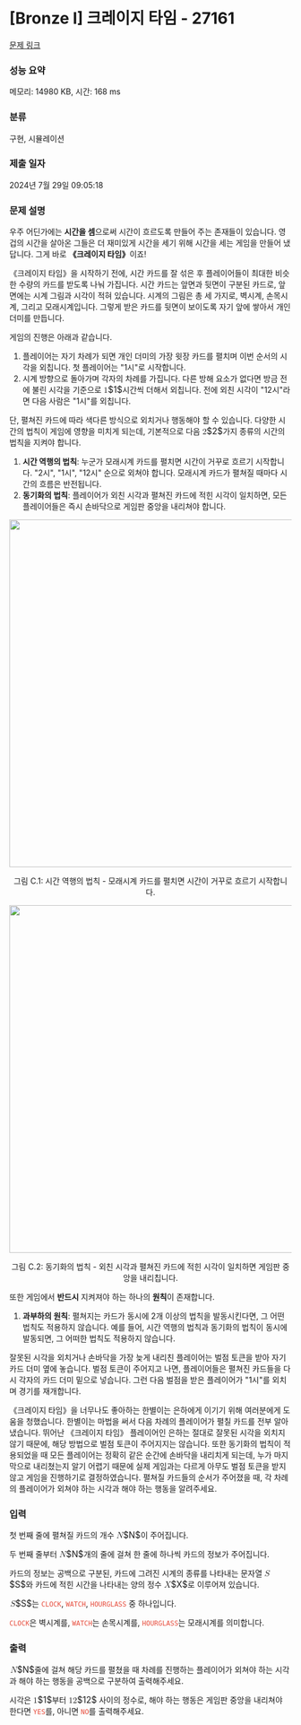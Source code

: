 # [Bronze I] 크레이지 타임 - 27161 

[문제 링크](https://www.acmicpc.net/problem/27161) 

### 성능 요약

메모리: 14980 KB, 시간: 168 ms

### 분류

구현, 시뮬레이션

### 제출 일자

2024년 7월 29일 09:05:18

### 문제 설명

<p>우주 어딘가에는 <strong>시간을 셈</strong>으로써 시간이 흐르도록 만들어 주는 존재들이 있습니다. 영겁의 시간을 살아온 그들은 더 재미있게 시간을 세기 위해 시간을 세는 게임을 만들어 냈답니다. 그게 바로 <strong>《크레이지 타임》</strong>이죠!</p>

<p>《크레이지 타임》을 시작하기 전에, 시간 카드를 잘 섞은 후 플레이어들이 최대한 비슷한 수량의 카드를 받도록 나눠 가집니다. 시간 카드는 앞면과 뒷면이 구분된 카드로, 앞면에는 시계 그림과 시각이 적혀 있습니다. 시계의 그림은 총 세 가지로, 벽시계, 손목시계, 그리고 모래시계입니다. 그렇게 받은 카드를 뒷면이 보이도록 자기 앞에 쌓아서 개인 더미를 만듭니다.</p>

<p>게임의 진행은 아래과 같습니다.</p>

<ol>
	<li>플레이어는 자기 차례가 되면 개인 더미의 가장 윗장 카드를 펼치며 이번 순서의 시각을 외칩니다. 첫 플레이어는 "1시"로 시작합니다.</li>
	<li>시계 방향으로 돌아가며 각자의 차례를 가집니다. 다른 방해 요소가 없다면 방금 전에 불린 시각을 기준으로 <mjx-container class="MathJax" jax="CHTML" style="font-size: 109%; position: relative;"><mjx-math class="MJX-TEX" aria-hidden="true"><mjx-mn class="mjx-n"><mjx-c class="mjx-c31"></mjx-c></mjx-mn></mjx-math><mjx-assistive-mml unselectable="on" display="inline"><math xmlns="http://www.w3.org/1998/Math/MathML"><mn>1</mn></math></mjx-assistive-mml><span aria-hidden="true" class="no-mathjax mjx-copytext">$1$</span></mjx-container>시간씩 더해서 외칩니다. 전에 외친 시각이 "12시"라면 다음 사람은 "1시"를 외칩니다.</li>
</ol>

<p>단, 펼쳐진 카드에 따라 색다른 방식으로 외치거나 행동해야 할 수 있습니다. 다양한 시간의 법칙이 게임에 영향을 미치게 되는데, 기본적으로 다음 <mjx-container class="MathJax" jax="CHTML" style="font-size: 109%; position: relative;"><mjx-math class="MJX-TEX" aria-hidden="true"><mjx-mn class="mjx-n"><mjx-c class="mjx-c32"></mjx-c></mjx-mn></mjx-math><mjx-assistive-mml unselectable="on" display="inline"><math xmlns="http://www.w3.org/1998/Math/MathML"><mn>2</mn></math></mjx-assistive-mml><span aria-hidden="true" class="no-mathjax mjx-copytext">$2$</span></mjx-container>가지 종류의 시간의 법칙을 지켜야 합니다.</p>

<ol>
	<li><strong>시간 역행의 법칙</strong>: 누군가 모래시계 카드를 펼치면 시간이 거꾸로 흐르기 시작합니다. "2시", "1시", "12시" 순으로 외쳐야 합니다. 모래시계 카드가 펼쳐질 때마다 시간의 흐름은 반전됩니다.</li>
	<li><strong>동기화의 법칙</strong>: 플레이어가 외친 시각과 펼쳐진 카드에 적힌 시각이 일치하면, 모든 플레이어들은 즉시 손바닥으로 게임판 중앙을 내리쳐야 합니다.</li>
</ol>

<p style="text-align: center;"><img alt="" src="https://upload.acmicpc.net/d0e873b5-81e6-4221-bad9-96b0c050a625/-/preview/" style="width: 620px; max-width: 100%;"></p>

<p style="text-align: center;">그림 C.1: 시간 역행의 법칙 - 모래시계 카드를 펼치면 시간이 거꾸로 흐르기 시작합니다.</p>

<p style="text-align: center;"><img alt="" src="https://upload.acmicpc.net/6b23f1fb-d978-470a-bb82-241f484300cf/-/preview/" style="width: 620px; max-width: 100%;"></p>

<p style="text-align: center;">그림 C.2: 동기화의 법칙 - 외친 시각과 펼쳐진 카드에 적힌 시각이 일치하면 게임판 중앙을 내리칩니다.</p>

<p>또한 게임에서 <strong>반드시</strong> 지켜져야 하는 하나의 <strong>원칙</strong>이 존재합니다.</p>

<ol>
	<li><strong>과부하의 원칙</strong>: 펼쳐지는 카드가 동시에 2개 이상의 법칙을 발동시킨다면, 그 어떤 법칙도 적용하지 않습니다. 예를 들어, 시간 역행의 법칙과 동기화의 법칙이 동시에 발동되면, 그 어떠한 법칙도 적용하지 않습니다.</li>
</ol>

<p>잘못된 시각을 외치거나 손바닥을 가장 늦게 내리친 플레이어는 벌점 토큰을 받아 자기 카드 더미 옆에 놓습니다. 벌점 토큰이 주어지고 나면, 플레이어들은 펼쳐진 카드들을 다시 각자의 카드 더미 밑으로 넣습니다. 그런 다음 벌점을 받은 플레이어가 "1시"를 외치며 경기를 재개합니다.</p>

<p>《크레이지 타임》을 너무나도 좋아하는 한별이는 은하에게 이기기 위해 여러분에게 도움을 청했습니다. 한별이는 마법을 써서 다음 차례의 플레이어가 펼칠 카드를 전부 알아냈습니다. 뛰어난 《크레이지 타임》 플레이어인 은하는 절대로 잘못된 시각을 외치지 않기 때문에, 해당 방법으로 벌점 토큰이 주어지지는 않습니다. 또한 동기화의 법칙이 적용되었을 때 모든 플레이어는 정확히 같은 순간에 손바닥을 내리치게 되는데, 누가 마지막으로 내리쳤는지 알기 어렵기 때문에 실제 게임과는 다르게 아무도 벌점 토큰을 받지 않고 게임을 진행하기로 결정하였습니다. 펼쳐질 카드들의 순서가 주어졌을 때, 각 차례의 플레이어가 외쳐야 하는 시각과 해야 하는 행동을 알려주세요.</p>

### 입력 

 <p>첫 번째 줄에 펼쳐질 카드의 개수 <mjx-container class="MathJax" jax="CHTML" style="font-size: 109%; position: relative;"><mjx-math class="MJX-TEX" aria-hidden="true"><mjx-mi class="mjx-i"><mjx-c class="mjx-c1D441 TEX-I"></mjx-c></mjx-mi></mjx-math><mjx-assistive-mml unselectable="on" display="inline"><math xmlns="http://www.w3.org/1998/Math/MathML"><mi>N</mi></math></mjx-assistive-mml><span aria-hidden="true" class="no-mathjax mjx-copytext">$N$</span></mjx-container>이 주어집니다.</p>

<p>두 번째 줄부터 <mjx-container class="MathJax" jax="CHTML" style="font-size: 109%; position: relative;"><mjx-math class="MJX-TEX" aria-hidden="true"><mjx-mi class="mjx-i"><mjx-c class="mjx-c1D441 TEX-I"></mjx-c></mjx-mi></mjx-math><mjx-assistive-mml unselectable="on" display="inline"><math xmlns="http://www.w3.org/1998/Math/MathML"><mi>N</mi></math></mjx-assistive-mml><span aria-hidden="true" class="no-mathjax mjx-copytext">$N$</span></mjx-container>개의 줄에 걸쳐 한 줄에 하나씩 카드의 정보가 주어집니다.</p>

<p>카드의 정보는 공백으로 구분된, 카드에 그려진 시계의 종류를 나타내는 문자열 <mjx-container class="MathJax" jax="CHTML" style="font-size: 109%; position: relative;"><mjx-math class="MJX-TEX" aria-hidden="true"><mjx-mi class="mjx-i"><mjx-c class="mjx-c1D446 TEX-I"></mjx-c></mjx-mi></mjx-math><mjx-assistive-mml unselectable="on" display="inline"><math xmlns="http://www.w3.org/1998/Math/MathML"><mi>S</mi></math></mjx-assistive-mml><span aria-hidden="true" class="no-mathjax mjx-copytext">$S$</span></mjx-container>와 카드에 적힌 시간을 나타내는 양의 정수 <mjx-container class="MathJax" jax="CHTML" style="font-size: 109%; position: relative;"><mjx-math class="MJX-TEX" aria-hidden="true"><mjx-mi class="mjx-i"><mjx-c class="mjx-c1D44B TEX-I"></mjx-c></mjx-mi></mjx-math><mjx-assistive-mml unselectable="on" display="inline"><math xmlns="http://www.w3.org/1998/Math/MathML"><mi>X</mi></math></mjx-assistive-mml><span aria-hidden="true" class="no-mathjax mjx-copytext">$X$</span></mjx-container>로 이루어져 있습니다. </p>

<p><mjx-container class="MathJax" jax="CHTML" style="font-size: 109%; position: relative;"> <mjx-math class="MJX-TEX" aria-hidden="true"><mjx-mi class="mjx-i"><mjx-c class="mjx-c1D446 TEX-I"></mjx-c></mjx-mi></mjx-math><mjx-assistive-mml unselectable="on" display="inline"><math xmlns="http://www.w3.org/1998/Math/MathML"><mi>S</mi></math></mjx-assistive-mml><span aria-hidden="true" class="no-mathjax mjx-copytext">$S$</span></mjx-container>는 <span style="color:#e74c3c;"><code>CLOCK</code></span>, <span style="color:#e74c3c;"><code>WATCH</code></span>, <span style="color:#e74c3c;"><code>HOURGLASS</code></span> 중 하나입니다.</p>

<p><span style="color:#e74c3c;"><code>CLOCK</code></span>은 벽시계를, <span style="color:#e74c3c;"><code>WATCH</code></span>는 손목시계를, <span style="color:#e74c3c;"><code>HOURGLASS</code></span>는 모래시계를 의미합니다.</p>

### 출력 

 <p><mjx-container class="MathJax" jax="CHTML" style="font-size: 109%; position: relative;"> <mjx-math class="MJX-TEX" aria-hidden="true"><mjx-mi class="mjx-i"><mjx-c class="mjx-c1D441 TEX-I"></mjx-c></mjx-mi></mjx-math><mjx-assistive-mml unselectable="on" display="inline"><math xmlns="http://www.w3.org/1998/Math/MathML"><mi>N</mi></math></mjx-assistive-mml><span aria-hidden="true" class="no-mathjax mjx-copytext">$N$</span></mjx-container>줄에 걸쳐 해당 카드를 펼쳤을 때 차례를 진행하는 플레이어가 외쳐야 하는 시각과 해야 하는 행동을 공백으로 구분하여 출력해주세요.</p>

<p>시각은 <mjx-container class="MathJax" jax="CHTML" style="font-size: 109%; position: relative;"><mjx-math class="MJX-TEX" aria-hidden="true"><mjx-mn class="mjx-n"><mjx-c class="mjx-c31"></mjx-c></mjx-mn></mjx-math><mjx-assistive-mml unselectable="on" display="inline"><math xmlns="http://www.w3.org/1998/Math/MathML"><mn>1</mn></math></mjx-assistive-mml><span aria-hidden="true" class="no-mathjax mjx-copytext">$1$</span></mjx-container>부터 <mjx-container class="MathJax" jax="CHTML" style="font-size: 109%; position: relative;"><mjx-math class="MJX-TEX" aria-hidden="true"><mjx-mn class="mjx-n"><mjx-c class="mjx-c31"></mjx-c><mjx-c class="mjx-c32"></mjx-c></mjx-mn></mjx-math><mjx-assistive-mml unselectable="on" display="inline"><math xmlns="http://www.w3.org/1998/Math/MathML"><mn>12</mn></math></mjx-assistive-mml><span aria-hidden="true" class="no-mathjax mjx-copytext">$12$</span></mjx-container> 사이의 정수로, 해야 하는 행동은 게임판 중앙을 내리쳐야 한다면 <span style="color:#e74c3c;"><code>YES</code></span>를, 아니면 <span style="color:#e74c3c;"><code>NO</code></span>를 출력해주세요.</p>

